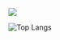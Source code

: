 ![](https://komarev.com/ghpvc/?username=scottse101)

![Top Langs](https://github-readme-stats.vercel.app/api/top-langs/?username=scottse101&langs_count=6&bg_color=#FF0000)  
 

